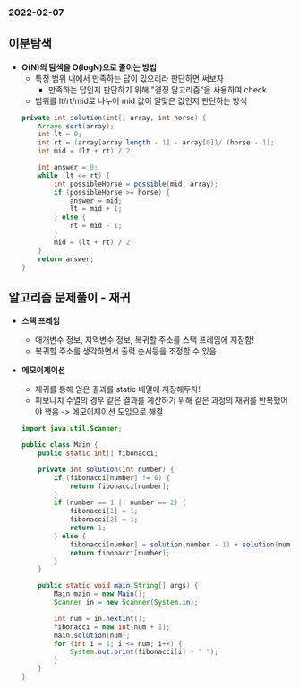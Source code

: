 ### 2022-02-07

## 이분탐색
- **O(N)의 탐색을 O(logN)으로 줄이는 방법**
  - 특정 범위 내에서 만족하는 답이 있으리라 판단하면 써보자
    - 만족하는 답인지 판단하기 위해 "결정 알고리즘"을 사용하여 check
  - 범위를 lt/rt/mid로 나누어 mid 값이 알맞은 값인지 판단하는 방식
  ```java
  private int solution(int[] array, int horse) {
      Arrays.sort(array);
      int lt = 0;
      int rt = (array[array.length - 1] - array[0])/ (horse - 1);
      int mid = (lt + rt) / 2;
  
      int answer = 0;
      while (lt <= rt) {
          int possibleHorse = possible(mid, array);
          if (possibleHorse >= horse) {
              answer = mid;
              lt = mid + 1;
          } else {
              rt = mid - 1;
          }
          mid = (lt + rt) / 2;
      }
      return answer;
  }
  ```

## 알고리즘 문제풀이 - 재귀
- **스택 프레임**
  - 매개변수 정보, 지역변수 정보, 복귀할 주소를 스택 프레임에 저장함!
  - 복귀할 주소를 생각하면서 출력 순서등을 조정할 수 있음

- **메모이제이션**
  - 재귀를 통해 얻은 결과를 static 배열에 저장해두자!
  - 피보나치 수열의 경우 같은 결과를 계산하기 위해 같은 과정의 재귀를 반복했어야 했음 -> 메모이제이션 도입으로 해결
  ```java
  import java.util.Scanner;
  
  public class Main {
      public static int[] fibonacci;
  
      private int solution(int number) {
          if (fibonacci[number] != 0) {
              return fibonacci[number];
          }
          if (number == 1 || number == 2) {
              fibonacci[1] = 1;
              fibonacci[2] = 1;
              return 1;
          } else {
              fibonacci[number] = solution(number - 1) + solution(number - 2);
              return fibonacci[number];
          }
      }
  
      public static void main(String[] args) {
          Main main = new Main();
          Scanner in = new Scanner(System.in);
  
          int num = in.nextInt();
          fibonacci = new int[num + 1];
          main.solution(num);
          for (int i = 1; i <= num; i++) {
              System.out.print(fibonacci[i] + " ");
          }
      }
  }
  ```
